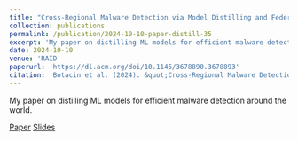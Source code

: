 ```yaml
---
title: "Cross-Regional Malware Detection via Model Distilling and Federated Learning"
collection: publications
permalink: /publication/2024-10-10-paper-distill-35
excerpt: 'My paper on distilling ML models for efficient malware detection around the world.'
date: 2024-10-10
venue: 'RAID'
paperurl: 'https://dl.acm.org/doi/10.1145/3678890.3678893'
citation: 'Botacin et al. (2024). &quot;Cross-Regional Malware Detection via Model Distilling and Federated Learning&quot; <i>RAID</i>. 1(1).'
---
```

My paper on distilling ML models for efficient malware detection around the world.

[Paper](https://marcusbotacin.github.io/files/distill.pdf)
[Slides](https://marcusbotacin.github.io/files/distill_slides.pdf)
